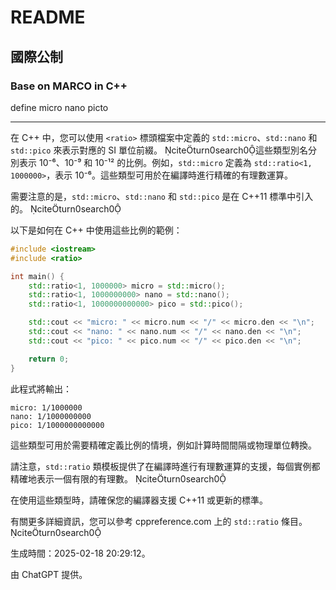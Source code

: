 # README

## 國際公制


### Base on MARCO in C++

define micro
nano 
picto

---

在 C++ 中，您可以使用 `<ratio>` 標頭檔案中定義的 `std::micro`、`std::nano` 和 `std::pico` 來表示對應的 SI 單位前綴。 citeturn0search0這些類型別名分別表示 10⁻⁶、10⁻⁹ 和 10⁻¹² 的比例。例如，`std::micro` 定義為 `std::ratio<1, 1000000>`，表示 10⁻⁶。這些類型可用於在編譯時進行精確的有理數運算。

需要注意的是，`std::micro`、`std::nano` 和 `std::pico` 是在 C++11 標準中引入的。 citeturn0search0

以下是如何在 C++ 中使用這些比例的範例：


```cpp
#include <iostream>
#include <ratio>

int main() {
    std::ratio<1, 1000000> micro = std::micro();
    std::ratio<1, 1000000000> nano = std::nano();
    std::ratio<1, 1000000000000> pico = std::pico();

    std::cout << "micro: " << micro.num << "/" << micro.den << "\n";
    std::cout << "nano: " << nano.num << "/" << nano.den << "\n";
    std::cout << "pico: " << pico.num << "/" << pico.den << "\n";

    return 0;
}
```


此程式將輸出：


```
micro: 1/1000000
nano: 1/1000000000
pico: 1/1000000000000
```


這些類型可用於需要精確定義比例的情境，例如計算時間間隔或物理單位轉換。

請注意，`std::ratio` 類模板提供了在編譯時進行有理數運算的支援，每個實例都精確地表示一個有限的有理數。 citeturn0search0

在使用這些類型時，請確保您的編譯器支援 C++11 或更新的標準。

有關更多詳細資訊，您可以參考 cppreference.com 上的 `std::ratio` 條目。 citeturn0search0

生成時間：2025-02-18 20:29:12。

由 ChatGPT 提供。 
